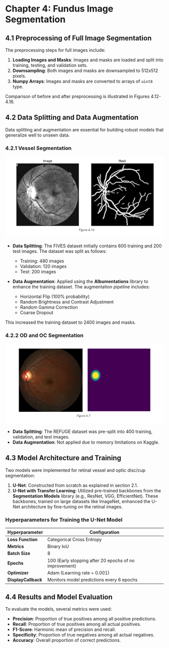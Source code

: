 # Chapter 4: Fundus Image Segmentation

## 4.1 Preprocessing of Full Image Segmentation

The preprocessing steps for full images include:

1. **Loading Images and Masks**: Images and masks are loaded and split into training, testing, and validation sets.
2. **Downsampling**: Both images and masks are downsampled to 512x512 pixels.
3. **Numpy Arrays**: Images and masks are converted to arrays of `uint8` type.

Comparison of before and after preprocessing is illustrated in Figures 4.12-4.16.

## 4.2 Data Splitting and Data Augmentation

Data splitting and augmentation are essential for building robust models that generalize well to unseen data.

### 4.2.1 Vessel Segmentation

![alt text](image-4.png)

- **Data Splitting**: The FIVES dataset initially contains 600 training and 200 test images. The dataset was split as follows:
  - Training: 480 images
  - Validation: 120 images
  - Test: 200 images

- **Data Augmentation**: Applied using the **Albumentations** library to enhance the training dataset. The augmentation pipeline includes:
  - Horizontal Flip (100% probability)
  - Random Brightness and Contrast Adjustment
  - Random Gamma Correction
  - Coarse Dropout

This increased the training dataset to 2400 images and masks.

### 4.2.2 OD and OC Segmentation

![alt text](image-2.png)

- **Data Splitting**: The REFUGE dataset was pre-split into 400 training, validation, and test images.
- **Data Augmentation**: Not applied due to memory limitations on Kaggle.

## 4.3 Model Architecture and Training

Two models were implemented for retinal vessel and optic disc/cup segmentation:

1. **U-Net**: Constructed from scratch as explained in section 2.1.
2. **U-Net with Transfer Learning**: Utilized pre-trained backbones from the **Segmentation Models** library (e.g., ResNet, VGG, EfficientNet). These backbones, trained on large datasets like ImageNet, enhanced the U-Net architecture by fine-tuning on the retinal images.

### Hyperparameters for Training the U-Net Model

| Hyperparameter    | Configuration         |
|-------------------|-----------------------|
| **Loss Function**  | Categorical Cross Entropy |
| **Metrics**        | Binary IoU            |
| **Batch Size**     | 8                     |
| **Epochs**         | 100 (Early stopping after 20 epochs of no improvement) |
| **Optimizer**      | Adam (Learning rate = 0.001) |
| **DisplayCallback**| Monitors model predictions every 6 epochs |

## 4.4 Results and Model Evaluation

To evaluate the models, several metrics were used:

- **Precision**: Proportion of true positives among all positive predictions.
- **Recall**: Proportion of true positives among all actual positives.
- **F1-Score**: Harmonic mean of precision and recall.
- **Specificity**: Proportion of true negatives among all actual negatives.
- **Accuracy**: Overall proportion of correct predictions.

